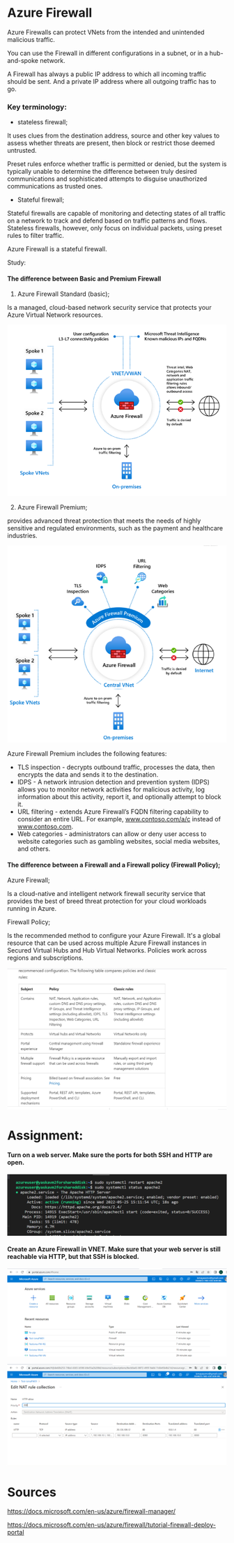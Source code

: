 # Azure Firewall

Azure Firewalls can protect VNets from the intended and unintended malicious traffic.

You can use the Firewall in different configurations in a subnet, or in a hub-and-spoke network. 

A Firewall has always a public IP address to which all incoming traffic should be sent. And a private IP address where all outgoing traffic has to go.

### Key terminology:

- stateless firewall;

It uses clues from the destination address, source and other key values to assess whether threats are present, then block or restrict those deemed untrusted. 

Preset rules enforce whether traffic is permitted or denied, but the system is typically unable to determine the difference between truly desired communications and sophisticated attempts to disguise unauthorized communications as trusted ones.

- Stateful firewall; 

Stateful firewalls are capable of monitoring and detecting states of all traffic on a network to track and defend based on traffic patterns and flows. Stateless firewalls, however, only focus on individual packets, using preset rules to filter traffic.

Azure Firewall is a stateful firewall.

Study:
#### The difference between Basic and Premium Firewall

1. Azure Firewall Standard (basic);

Is a managed, cloud-based network security service that protects your Azure Virtual Network resources.

![stdfirewall](../00_includes/AZ08firewallbasic.png)

2. Azure Firewall Premium;

provides advanced threat protection that meets the needs of highly sensitive and regulated environments, such as the payment and healthcare industries.

![firewallprem](../00_includes/AZ08firewallprem.png)

Azure Firewall Premium includes the following features:

- TLS inspection - decrypts outbound traffic, processes the data, then encrypts the data and sends it to the destination.
- IDPS - A network intrusion detection and prevention system (IDPS) allows you to monitor network activities for malicious activity, log information about this activity, report it, and optionally attempt to block it.
- URL filtering - extends Azure Firewall’s FQDN filtering capability to consider an entire URL. For example, www.contoso.com/a/c instead of www.contoso.com.
- Web categories - administrators can allow or deny user access to website categories such as gambling websites, social media websites, and others.

#### The difference between a Firewall and a Firewall policy (Firewall Policy);

Azure Firewall;

Is a cloud-native and intelligent network firewall security service that provides the best of breed threat protection for your cloud workloads running in Azure.

Firewall Policy;

Is the recommended method to configure your Azure Firewall. It's a global resource that can be used across multiple Azure Firewall instances in Secured Virtual Hubs and Hub Virtual Networks. Policies work across regions and subscriptions.

![firewallpolicy](../00_includes/AZ08firewallpolicy.png)




# Assignment:

#### Turn on a web server. Make sure the ports for both SSH and HTTP are open.

![webserverportopen](../00_includes/AZ08webserver.png)

#### Create an Azure Firewall in VNET. Make sure that your web server is still reachable via HTTP, but that SSH is blocked.

![FWNAT](../00_includes/AZ08FWRG01.png)

![FWRoute](../00_includes/AZFWNATrule.png)



# Sources

https://docs.microsoft.com/en-us/azure/firewall-manager/

https://docs.microsoft.com/en-us/azure/firewall/tutorial-firewall-deploy-portal